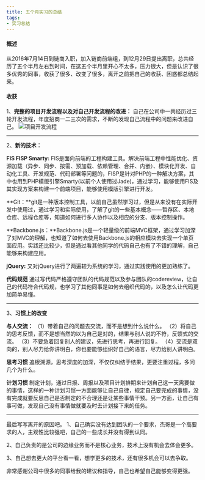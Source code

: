```yaml
---
title: 五个月实习的总结
tags:
- 实习总结
---
```


#### 概述
从2016年7月14日到链商入职，加入链商前端组，到12月29日提出离职，总共经历了五个半月左右到时间，在这五个半月里开心不太多，压力很大，但是认识了很多优秀的同事，收获了很多、改变了很多，离开之前把自己的收获、困惑都总结起来。

<!-- more -->

#### 收获
1、**完整的项目开发流程以及对自己开发流程的改进：**
自己在公司中一共经历过三轮开发流程，年度招商一二三次的需求，不断的发现自己流程中的问题来改进自己。
![项目开发流程](/images/20170118/17.png)

*****
2、**新的技术：**

**FIS FISP Smarty:** FIS是面向前端的工程构建工具。解决前端工程中性能优化、资源加载（异步、同步、按需、预加载、依赖管理、合并、内嵌）、模块化开发、自动化工具、开发规范、代码部署等问题的，FISP是针对PHP的一种解决方案，其中也用到PHP模版引擎Smarty(以前个人使用过Jade)，通过学习，能够使用FIS及其实现方案来构建一个前端项目，能够使用模版引擎进行开发。

**Git：**git是一种版本控制工具，以前自己虽然学习过，但是从来没有在实际开发中使用过，通过学习和实际使用，了解了git的一些基本概念——暂存区、本地仓库、远程仓库等，知道如何进行多人协作以及相应的分支、版本控制操作。

**Backbone.js：**Backbone.js是一个轻量级的前端MVC框架，通过学习加深了对MVC的理解，也知道了如何去使用Backbone.js的相应模块去实现一个单页面应用。实践还比较少，但是通过看其他同学的代码自己也有了不错的理解，自己能够来构建应用。

**jQuery:** 又对jQuery进行了两遍较为系统的学习，通过实践使用的更加熟练了。

**代码规范**
通过写代码严格遵守团队的代码规范以及参与团队的codereview，让自己的代码符合代码规，也学习了其他同事是如何去组织代码的，以及怎么让代码更加简单易懂。
******
3、**习惯上的改变**

**与人交流：**
（1）带着自己的问题去交流，而不是想到什么说什么。
（2）将自己的思考反馈，而不是想当然的以为自己是对的，结果与别人说的不符，反馈式的交流。
（3）不要急着回复别人的建议，先进行思考，再进行回复。
（4）交流是双向的，别人尽力给你讲明白，你也要能够组织好自己的语言，尽力给别人讲明白。

**思考习惯**
追根溯源，思考深度的加深，不仅仅纠结于结果，更要注重过程，多问几个为什么。

**计划习惯**
制定计划，通过日报、周报以及项目计划排期来计划自己这一天需要做的事情，这样的一种计划习惯一方面能够让自己自律，规定自己要完成的事情，没有完成就要反思自己是否制定的不合理还是让某些事情干预。另一方面，让自己有事可做，发现自己没有事情做就要及时去计划接下来的任务。

*****
最后写写离开的原因吧。
1、自己确实没有达到团队的一个要求，杰哥是一个高要求的人，主观性比较强吧，自己的一些成长并没有得到认同。

2、自己负责的是公司的边缘业务而不是核心业务，技术上没有机会去体会更多。

3、自己想去更大的平台看一看，想学更多的技术，还有很多机会可以去争取。

非常感谢公司中很多的同事给我的建议和指导，自己也希望自己能够变得更强。
